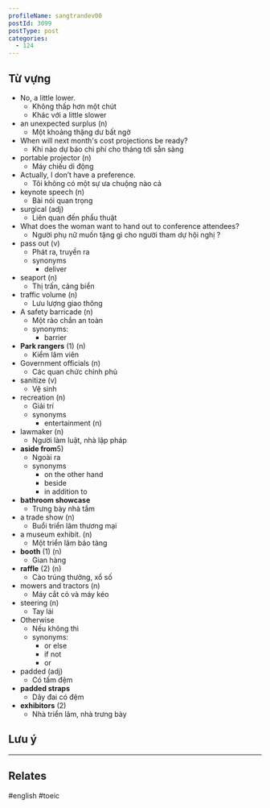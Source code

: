 ```yaml
---
profileName: sangtrandev00
postId: 3099
postType: post
categories:
  - 124
---
```

## Từ vựng

- No, a little lower.
	- Không thấp hơn một chút
	- Khác với a little slower
- an unexpected surplus (n)
	- Một khoảng thặng dư bất ngờ
- When will next month's cost projections be ready?
	- Khi nào dự báo chi phí cho tháng tới sẵn sàng
- portable projector (n)
	- Máy chiếu di động
-  Actually, I don’t have a preference. 
	- Tôi không có một sự ưa chuộng nào cả
- keynote speech (n)
	- Bài nói quan trọng
- surgical (adj)
	- Liên quan đến phẩu thuật
- What does the woman want to hand out to conference attendees?
	- Người phụ nữ muốn tặng gì cho người tham dự hội nghị ?
- pass out (v)
	- Phát ra, truyền ra
	- synonyms
		- deliver
- seaport (n)
	- Thị trấn, cảng biển
- traffic volume (n)
	- Lưu lượng giao thông
- A safety barricade (n)
	- Một rào chắn an toàn
	- synonyms:
		- barrier
- **Park rangers** (1) (n)
	- Kiểm lâm viên
- Government officials (n)
	- Các quan chức chỉnh phủ
- sanitize (v)
	- Vệ sinh
- recreation (n)
	- Giải trí
	- synonyms
		- entertainment (n)
- lawmaker (n)
	- Người làm luật, nhà lập pháp
- **aside from**5)
	- Ngoài ra
	- synonyms
		- on the other hand
		- beside
		- in addition to
- **bathroom showcase**
	- Trưng bày nhà tắm
- a trade show (n)
	- Buổi triển lãm thương mại
- a museum exhibit. (n)
	- Một triển lãm bảo tàng
- **booth** (1) (n)
	- Gian hàng
- **raffle** (2) (n)
	- Cào trúng thưởng, xổ số
- mowers and tractors (n)
	- Máy cắt cỏ và máy kéo
- steering (n)
	- Tay lái
- Otherwise
	- Nếu không thì
	- synonyms:
		- or else
		- if not
		- or
- padded (adj)
	- Có tấm đệm
- **padded straps**
	- Dây đai có đệm
- **exhibitors** (2)
	- Nhà triển lãm, nhà trưng bày
## Lưu ý



---
## Relates

#english #toeic
